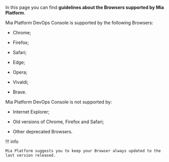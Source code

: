 
In this page you can find **guidelines about the Browsers supported by Mia Platform**.

Mia Platform DevOps Console is supported by the following Browsers:

* Chrome;

* Firefox;

* Safari;

* Edge;

* Opera;    

* Vivaldi;

* Brave.

Mia Platform DevOps Console is not supported by:

* Internet Explorer;

* Old versions of Chrome, Firefox and Safari;

* Other deprecated Browsers.

!!! info

    Mia Platform suggests you to keep your Browser always updated to the last version released.


